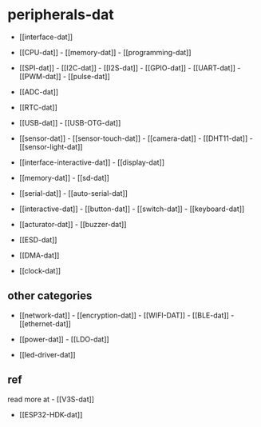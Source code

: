 
# peripherals-dat




- [[interface-dat]]

- [[CPU-dat]] - [[memory-dat]] - [[programming-dat]]

- [[SPI-dat]] - [[I2C-dat]] - [[I2S-dat]] - [[GPIO-dat]] - [[UART-dat]] - [[PWM-dat]] - [[pulse-dat]]

- [[ADC-dat]]

- [[RTC-dat]]

- [[USB-dat]] - [[USB-OTG-dat]]

- [[sensor-dat]] - [[sensor-touch-dat]] - [[camera-dat]] - [[DHT11-dat]] - [[sensor-light-dat]]

- [[interface-interactive-dat]] - [[display-dat]]

- [[memory-dat]] - [[sd-dat]]

- [[serial-dat]] - [[auto-serial-dat]]

- [[interactive-dat]] - [[button-dat]] - [[switch-dat]] - [[keyboard-dat]]

- [[acturator-dat]] - [[buzzer-dat]]

- [[ESD-dat]]

- [[DMA-dat]]

- [[clock-dat]]

## other categories

- [[network-dat]] - [[encryption-dat]] - [[WIFI-DAT]] - [[BLE-dat]] - [[ethernet-dat]]

- [[power-dat]] - [[LDO-dat]]

- [[led-driver-dat]]




## ref 

read more at - [[V3S-dat]]

- [[ESP32-HDK-dat]]
